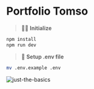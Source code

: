 # Portfolio Tomso

> 🧑‍🚀 **Initialize**

```sh
npm install
npm run dev
```

> 🧷 **Setup .env file**

```sh
mv .env.example .env
```

![just-the-basics](https://github.com/withastro/astro/assets/2244813/a0a5533c-a856-4198-8470-2d67b1d7c554)
